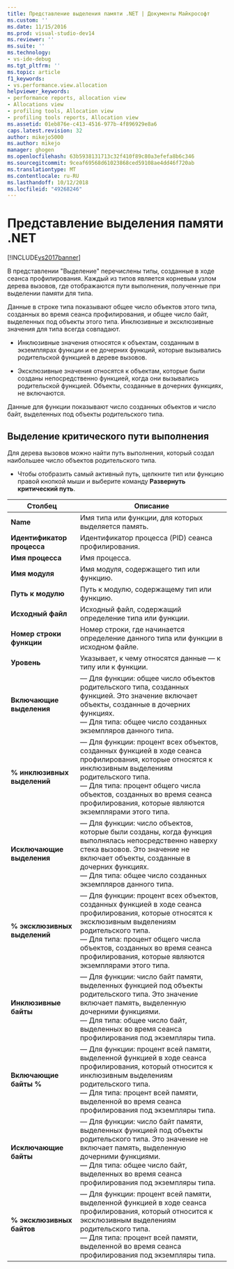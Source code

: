 ```yaml
---
title: Представление выделения памяти .NET | Документы Майкрософт
ms.custom: ''
ms.date: 11/15/2016
ms.prod: visual-studio-dev14
ms.reviewer: ''
ms.suite: ''
ms.technology:
- vs-ide-debug
ms.tgt_pltfrm: ''
ms.topic: article
f1_keywords:
- vs.performance.view.allocation
helpviewer_keywords:
- performance reports, allocation view
- Allocations view
- profiling tools, Allocation view
- profiling tools reports, Allocation view
ms.assetid: 01eb876e-c413-4516-977b-4f896929e8a6
caps.latest.revision: 32
author: mikejo5000
ms.author: mikejo
manager: ghogen
ms.openlocfilehash: 63b5938131713c32f410f89c80a3efefa8b6c346
ms.sourcegitcommit: 9ceaf69568d61023868ced59108ae4dd46f720ab
ms.translationtype: MT
ms.contentlocale: ru-RU
ms.lasthandoff: 10/12/2018
ms.locfileid: "49268246"
---
```

# <a name="net-memory-allocations-view"></a>Представление выделения памяти .NET
[!INCLUDE[vs2017banner](../includes/vs2017banner.md)]

В представлении "Выделение" перечислены типы, созданные в ходе сеанса профилирования. Каждый из типов является корневым узлом дерева вызовов, где отображаются пути выполнения, полученные при выделении памяти для типа.  
  
 Данные в строке типа показывают общее число объектов этого типа, созданных во время сеанса профилирования, и общее число байт, выделенных под объекты этого типа. Инклюзивные и эксклюзивные значения для типа всегда совпадают.  
  
-   Инклюзивные значения относятся к объектам, созданным в экземплярах функции и ее дочерних функций, которые вызывались родительской функцией в дереве вызовов.  
  
-   Эксклюзивные значения относятся к объектам, которые были созданы непосредственно функцией, когда они вызывались родительской функцией. Объекты, созданные в дочерних функциях, не включаются.  
  
 Данные для функции показывают число созданных объектов и число байт, выделенных под объекты родительского типа.  
  
## <a name="highlighting-the-execution-hot-path"></a>Выделение критического пути выполнения  
 Для дерева вызовов можно найти путь выполнения, который создал наибольшее число объектов родительского типа.  
  
-   Чтобы отобразить самый активный путь, щелкните тип или функцию правой кнопкой мыши и выберите команду **Развернуть критический путь**.  
  
|Столбец|Описание|  
|------------|-----------------|  
|**Name**|Имя типа или функции, для которых выделяется память.|  
|**Идентификатор процесса**|Идентификатор процесса (PID) сеанса профилирования.|  
|**Имя процесса**|Имя процесса.|  
|**Имя модуля**|Имя модуля, содержащего тип или функцию.|  
|**Путь к модулю**|Путь к модулю, содержащему тип или функцию.|  
|**Исходный файл**|Исходный файл, содержащий определение типа или функции.|  
|**Номер строки функции**|Номер строки, где начинается определение данного типа или функции в исходном файле.|  
|**Уровень**|Указывает, к чему относятся данные — к типу или к функции.|  
|**Включающие выделения**|— Для функции: общее число объектов родительского типа, созданных функцией. Это значение включает объекты, созданные в дочерних функциях.<br />— Для типа: общее число созданных экземпляров данного типа.|  
|**% инклюзивных выделений**|— Для функции: процент всех объектов, созданных функцией в ходе сеанса профилирования, которые относятся к инклюзивным выделениям родительского типа.<br />— Для типа: процент общего числа объектов, созданных во время сеанса профилирования, которые являются экземплярами этого типа.|  
|**Исключающие выделения**|— Для функции: число объектов, которые были созданы, когда функция выполнялась непосредственно наверху стека вызовов. Это значение не включает объекты, созданные в дочерних функциях.<br />— Для типа: общее число созданных экземпляров данного типа.|  
|**% эксклюзивных выделений**|— Для функции: процент всех объектов, созданных функцией в ходе сеанса профилирования, которые относятся к эксклюзивным выделениям родительского типа.<br />— Для типа: процент общего числа объектов, созданных во время сеанса профилирования, которые являются экземплярами этого типа.|  
|**Инклюзивные байты**|— Для функции: число байт памяти, выделенных функцией под объекты родительского типа. Это значение включает память, выделенную дочерними функциями.<br />— Для типа: общее число байт, выделенных во время сеанса профилирования под экземпляры типа.|  
|**Включающие байты %**|— Для функции: процент всей памяти, выделенной функцией в ходе сеанса профилирования, который относится к инклюзивным выделениям родительского типа.<br />— Для типа: процент всей памяти, выделенной во время сеанса профилирования под экземпляры типа.|  
|**Исключающие байты**|— Для функции: число байт памяти, выделенных функцией под объекты родительского типа. Это значение не включает память, выделенную дочерними функциями.<br />— Для типа: общее число байт, выделенных во время сеанса профилирования под экземпляры типа.|  
|**% эксклюзивных байтов**|— Для функции: процент всей памяти, выделенной функцией в ходе сеанса профилирования, который относится к эксклюзивным выделениям родительского типа.<br />— Для типа: процент всей памяти, выделенной во время сеанса профилирования под экземпляры типа.|



